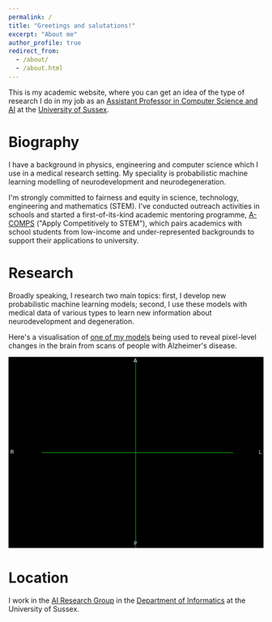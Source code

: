 ```yaml
---
permalink: /
title: "Greetings and salutations!"
excerpt: "About me"
author_profile: true
redirect_from: 
  - /about/
  - /about.html
---
```


This is my academic website, where you can get an idea of the type of research I do in my job as an [Assistant Professor in Computer Science and AI](https://profiles.sussex.ac.uk/p596509-peter-wijeratne) at the [University of Sussex](https://www.sussex.ac.uk/).

Biography
===

I have a background in physics, engineering and computer science which I use in a medical research setting. My speciality is probabilistic machine learning modelling of neurodevelopment and neurodegeneration.

I'm strongly committed to fairness and equity in science, technology, engineering and mathematics (STEM). I've conducted outreach activities in schools and started a first-of-its-kind academic mentoring programme, [A-COMPS](https://www.ucl.ac.uk/computer-science/collaborate/schools-outreach/comps-mentoring-programme) ("Apply Competitively to STEM"), which pairs academics with school students from low-income and under-represented backgrounds to support their applications to university.

Research
===
Broadly speaking, I research two main topics: first, I develop new probabilistic machine learning models; second, I use these models with medical data of various types to learn new information about neurodevelopment and degeneration.

Here's a visualisation of [one of my models](https://proceedings.neurips.cc/paper_files/paper/2024/hash/73c362193e3e23188b2a74de7824cc4c-Abstract-Conference.html) being used to reveal pixel-level changes in the brain from scans of people with Alzheimer's disease.

![](https://github.com/pawij/vebm/raw/main/adni_vebm.gif)

Location
===
I work in the [AI Research Group](https://www.sussex.ac.uk/research/centres/ai-research-group/) in the [Department of Informatics](https://www.sussex.ac.uk/informatics/) at the University of Sussex.